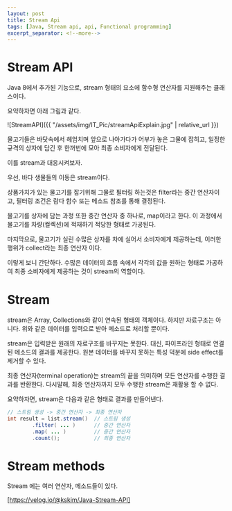 ```yaml
---
layout: post
title: Stream Api
tags: [Java, Stream api, api, Functional programming]
excerpt_separator: <!--more-->
---
```


# Stream API

Java 8에서 추가된 기능으로, stream 형태의 요소에 함수형 연산자를 지원해주는 클래스이다.

<!--more-->

요약하자면 아래 그림과 같다.

![StreamAPI]({{ "/assets/img/IT_Pic/streamApiExplain.jpg" | relative_url }})

물고기들은 바닷속에서 헤엄치며 앞으로 나아가다가 어부가 놓은 그물에 잡히고, 일정한 규격의 상자에 담긴 후 한꺼번에 모아 최종 소비자에게 전달된다.

이를 stream과 대응시켜보자.

우선, 바다 생물들의 이동은 stream이다.

상품가치가 있는 물고기를 잡기위해 그물로 필터링 하는것은 filter라는 중간 연산자이고, 필터링 조건은 람다 함수 또는 메소드 참조를 통해 결정된다.

물고기를 상자에 담는 과정 또한 중간 연산자 중 하나로, map이라고 한다. 이 과정에서 물고기를 차량(컬렉션)에 적재하기 적당한 형태로 가공된다.

마지막으로, 물고기가 실린 수많은 상자를 차에 실어서 소비자에게 제공하는데, 이러한 행위가 collect라는 최종 연산자 이다.

이렇게 보니 간단하다. 수많은 데이터의 흐름 속에서 각각의 값을 원하는 형태로 가공하여 최종 소비자에게 제공하는 것이 stream의 역할이다.

# Stream

stream은 Array, Collections와 같이 연속된 형태의 객체이다. 하지만 자료구조는 아니다. 위와 같은 데이터를 입력으로 받아 메소드로 처리할 뿐이다.

stream은 입력받은 원래의 자료구조를 바꾸지는 못한다. 대신, 파이프라인 형태로 연결된 메소드의 결과를 제공한다. 원본 데이터를 바꾸지 못하는 특성 덕분에 side effect를 제거할 수 있다.

최종 연산자(terminal operation)는 stream의 끝을 의미하며 모든 연산자를 수행한 결과를 반환한다. 다시말해, 최종 연산자까지 모두 수행한 stream은 재활용 할 수 없다.

요약하자면, stream은 다음과 같은 형태로 결과를 만들어낸다.

```java
// 스트림 생성 -> 중간 연산자 -> 최종 연산자
int result = list.stream()  // 스트림 생성
        .filter( ... )      // 중간 연산자
        .map( ... )         // 중간 연산자
        .count();           // 최종 연산자
```

# Stream methods

Stream 에는 여러 연산자, 메소드들이 있다.

[https://velog.io/@kskim/Java-Stream-API]